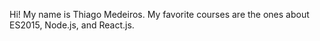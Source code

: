 Hi! My name is Thiago Medeiros.
My favorite courses are the ones about ES2015, Node.js, and React.js.